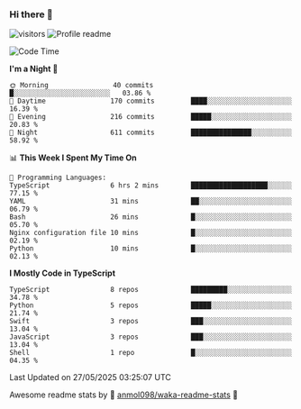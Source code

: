 ### Hi there 👋  
![visitors](https://visitor-badge.laobi.icu/badge?page_id=leverglowh) ![Profile readme](https://github.com/leverglowh/leverglowh/workflows/Profile%20readme/badge.svg?branch=master)

<!--START_SECTION:waka-->
![Code Time](http://img.shields.io/badge/Code%20Time-3%2C693%20hrs%2054%20mins-blue)

**I'm a Night 🦉** 

```text
🌞 Morning                40 commits          █░░░░░░░░░░░░░░░░░░░░░░░░   03.86 % 
🌆 Daytime                170 commits         ████░░░░░░░░░░░░░░░░░░░░░   16.39 % 
🌃 Evening                216 commits         █████░░░░░░░░░░░░░░░░░░░░   20.83 % 
🌙 Night                  611 commits         ███████████████░░░░░░░░░░   58.92 % 
```


📊 **This Week I Spent My Time On** 

```text
💬 Programming Languages: 
TypeScript               6 hrs 2 mins        ███████████████████░░░░░░   77.15 % 
YAML                     31 mins             ██░░░░░░░░░░░░░░░░░░░░░░░   06.79 % 
Bash                     26 mins             █░░░░░░░░░░░░░░░░░░░░░░░░   05.70 % 
Nginx configuration file 10 mins             █░░░░░░░░░░░░░░░░░░░░░░░░   02.19 % 
Python                   10 mins             █░░░░░░░░░░░░░░░░░░░░░░░░   02.13 % 
```

**I Mostly Code in TypeScript** 

```text
TypeScript               8 repos             █████████░░░░░░░░░░░░░░░░   34.78 % 
Python                   5 repos             █████░░░░░░░░░░░░░░░░░░░░   21.74 % 
Swift                    3 repos             ███░░░░░░░░░░░░░░░░░░░░░░   13.04 % 
JavaScript               3 repos             ███░░░░░░░░░░░░░░░░░░░░░░   13.04 % 
Shell                    1 repo              █░░░░░░░░░░░░░░░░░░░░░░░░   04.35 % 
```




 Last Updated on 27/05/2025 03:25:07 UTC
<!--END_SECTION:waka-->


Awesome readme stats by :star2: [anmol098/waka-readme-stats](https://github.com/anmol098/waka-readme-stats) :star2:
